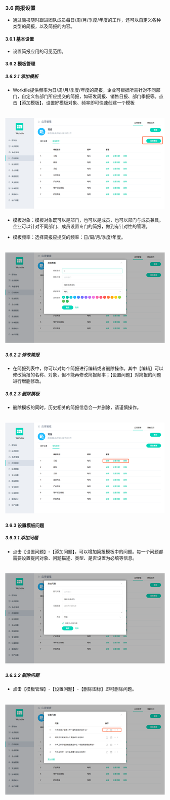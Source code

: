### 3.6 简报设置

* 通过简报随时跟进团队成员每日/周/月/季度/年度的工作，还可以自定义各种类型的简报，以及简报的内容。

#### 3.6.1 基本设置

* 设置简报应用的可见范围。

#### 3.6.2 模板管理

##### 3.6.2.1 添加模板

* Worktile提供频率为日/周/月/季度/年度的简报，企业可根据所需针对不同部门，自定义各部门所应提交的简报，如研发周报、销售日报、部门季报等。点击【添加模板】，设置好模板对象、频率即可快速创建一个模板

# ![](/assets/3.6.2.1添加模板.png)

* 模板对象：模板对象既可以是部门，也可以是成员，也可以部门与成员兼具。企业可以针对不同部门、成员设置专门的简报，做到有针对性的管理。

* 模板频率：选择简报应提交的频率：日/周/月/季度/年度。

# ![](/assets/3.6.2.1添加模板2.png)

##### 3.6.2.2 修改简报	

* 在简报列表中，你可以对每个简报进行编辑或者删除操作。其中【编辑】可以修改简报的名称、对象，但不能再修改简报频率；【设置问题】对简报的问题进行增删修改。

##### 3.6.2.3 删除模板

* 删除模板的同时，历史相关的简报信息会一并删除，请谨慎操作。

# ![](/assets/3.6.2.3简报设置2.png)

#### 3.6.3 设置模板问题

##### 3.6.3.1 添加问题

* 点击【设置问题】-【添加问题】，可以增加简报模板中的问题。每一个问题都需要设置提问对象、问题描述、类型、是否设置为必填等信息。

# ![](/assets/3.6.3.1添加问题.png)

##### 3.6.3.2 删除问题

* 点击【模板管理】-【设置问题】-【删除图标】即可删除问题。

# ![](/assets/3.6.3.2删除问题.png)




